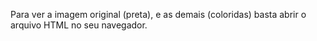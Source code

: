 Para ver a imagem original (preta), e as demais (coloridas) basta abrir o arquivo HTML no seu navegador.
